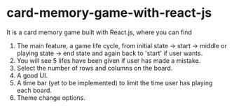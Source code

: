 # card-memory-game-with-react-js
It is a card memory game built with React.js, where you can find
1. The main feature, a game life cycle, from initial state -> start -> middle or playing state -> end state and again back to 'start' if user wants. 
2. You will see 5 lifes have been given if user has made a mistake. 
3. Select the number of rows and columns on the board.
4. A good UI.
5. A time bar (yet to be implemented) to limit the time user has playing each board. 
6. Theme change options.
